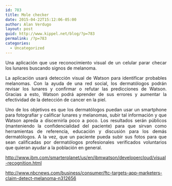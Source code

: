 ```yaml
---
id: 783
title: Mole checker
date: 2015-04-22T15:12:06-05:00
author: Alan Verdugo
layout: post
guid: http://www.kippel.net/blog/?p=783
permalink: /?p=783
categories:
  - Uncategorized
---
```

<p style="text-align: justify;">
  Una aplicación que use reconocimiento visual de un celular parar checar los lunares buscando signos de melanoma.
</p>

<p style="text-align: justify;">
  La aplicación usará detección visual de Watson para identificar probables melanomas. Con la ayuda de una red social, los dermatólogos podrán revisar los lunares y confirmar o refutar las predicciones de Watson. Gracias a esto, Watson podrá aprender de sus errores y aumentar la efectividad de la detección de cancer en la piel.
</p>

<p style="text-align: justify;">
  Uno de los objetivos es que los dermatólogos puedan usar un smartphone para fotografiar y calificar lunares y melanomas, subir tal información y que Watson apreda a discernirla poco a poco. Los resultados serán públicos (manteniendo la confidencialidad del paciente) para que sirvan como herramientas de referencia, educación y discusión para los demás dermatólogos. A la vez, que un paciente pueda subir sus fotos para que sean calificadas por dermatólogos profesionales verificados voluntarios que quieran ayudar a la población en general.
</p>

http://www.ibm.com/smarterplanet/us/en/ibmwatson/developercloud/visual-recognition.html

http://www.nbcnews.com/business/consumer/ftc-targets-app-marketers-claim-detect-melanoma-n312656